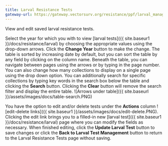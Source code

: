 ```yaml
---
title: Larval Resistance Tests
gateway-url: https://gateway.vectorsurv.org/resistance/ppf/larval_manage/
---
```

View and edit saved larval resistance tests.

Select the year for which you with to view [larval tests]({{ site.baseur1 }}/docs/resistance/larval) by choosing the appropriate values using the drop-down arrows. Click the **Change Year** button to make the change. The table is sorted by increasing date by default, but you can sort the table by any field by clicking on the column name. Beneath the table, you can navigate between pages using the arrows or by typing in the page number. You can also change how many collections to display on a single page using the drop down option. You can additionally search for specific collections by typing key words in the search box below the table and clicking the **Search** button. Clicking the **Clear** button will remove the search filter and display the entire table.
![Arrows under table]({{ site.baseurl }}/assets/images/docs/table-search.PNG)
 
You have the option to edit and/or delete tests under the **Actions** column ![edit-delete links]({{ site.baseur1 }}/assets/images/docs/edit-delete.PNG). Clicking the edit link brings you to a filled-in new [larval test]({{ site.baseur1 }}/docs/resistance/larval) page where you can modify the fields as necessary. When finished editing, click the **Update Larval Test** button to save changes or click the **Back to Larval Test Management** button to return to the Larval Resistance Tests page without saving.
